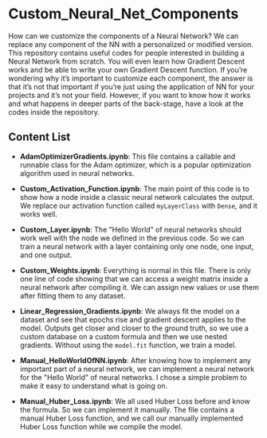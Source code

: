 # Custom_Neural_Net_Components
How can we customize the components of a Neural Network? We can replace any component of the NN with a personalized or modified version. This repository contains useful codes for people interested in building a Neural Network from scratch. You will even learn how Gradient Descent works and be able to write your own Gradient Descent function. If you’re wondering why it’s important to customize each component, the answer is that it’s not that important if you’re just using the application of NN for your projects and it’s not your field. However, if you want to know how it works and what happens in deeper parts of the back-stage, have a look at the codes inside the repository.


Content List
---

- **AdamOptimizerGradients.ipynb**: This file contains a callable and runnable class for the Adam optimizer, which is a popular optimization algorithm used in neural networks.

- **Custom_Activation_Function.ipynb**: The main point of this code is to show how a node inside a classic neural network calculates the output. We replace our activation function called `myLayerClass` with `Dense`, and it works well.

- **Custom_Layer.ipynb**: The "Hello World" of neural networks should work well with the node we defined in the previous code. So we can train a neural network with a layer containing only one node, one input, and one output.

- **Custom_Weights.ipynb**: Everything is normal in this file. There is only one line of code showing that we can access a weight matrix inside a neural network after compiling it. We can assign new values or use them after fitting them to any dataset.

- **Linear_Regression_Gradients.ipynb**: We always fit the model on a dataset and see that epochs rise and gradient descent applies to the model. Outputs get closer and closer to the ground truth, so we use a custom database on a custom formula and then we use nested gradients. Without using the `model.fit` function, we train a model.

- **Manual_HelloWorldOfNN.ipynb**: After knowing how to implement any important part of a neural network, we can implement a neural network for the "Hello World" of neural networks. I chose a simple problem to make it easy to understand what is going on.

- **Manual_Huber_Loss.ipynb**: We all used Huber Loss before and know the formula. So we can implement it manually. The file contains a manual Huber Loss function, and we call our manually implemented Huber Loss function while we compile the model.
  
